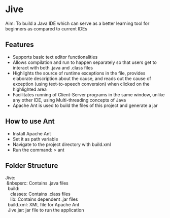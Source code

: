 # Jive
Aim: To build a Java IDE which can serve as a better learning tool for beginners as compared to current IDEs

## Features
-	Supports basic text editor functionalities
-	Allows compilation and run to happen separately so that users get to interact with both .java and .class files 
-	Highlights the source of runtime exceptions in the file, provides elaborate description about the cause, and reads out the cause of exception (using text-to-speech conversion) when clicked on the highlighted area
-	Facilitates running of Client-Server programs in the same window, unlike any other IDE, using Multi-threading concepts of Java
-	Apache Ant is used to build the files of this project and generate a jar

## How to use Ant
-	Install Apache Ant
-	Set it as path variable
-	Navigate to the project directory with build.xml
-	Run the command: > ant

## Folder Structure
Jive:</br>
&nbsp;&nbspsrc: Contains .java files</br>
&nbsp;&nbsp;build:</br>
&nbsp;&nbsp;&nbsp;&nbsp;classes: Contains .class files</br>
&nbsp;&nbsp;&nbsp;&nbsp;lib: Contains dependent .jar files</br>
&nbsp;&nbsp;build.xml: XML file for Apache Ant</br>
&nbsp;&nbsp;Jive.jar: jar file to run the application</br>  
